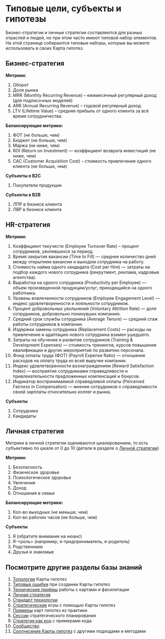 # Типовые цели, субъекты и гипотезы

Бизнес-стратегии и личные стратегии составляются для разных отраслей и людей, но при этом часто имеют типовой набор элементов. На этой странице собираются типовые наборы, которые вы можете использовать в своих Карта гипотез.

## Бизнес-стратегия

**Метрики:**
1. Оборот
1. Доля рынка
1. MRR (Monthly Recurring Revenue) – ежемесячный регулярный доход (для подписочных моделей)
1. ARR (Annual Recurring Revenue) – годовой регулярный доход.
1. LTV (Lifetime Value) – средняя прибыль от одного клиента за всё время сотрудничества.

**Балансирующие метрики:**
1. ФОТ (не больше, чем)
1. Бюджет (не больше, чем)
1. Маржа (не ниже, чем)
1. ROI (Return on Investment) — коэффициент возврата инвестиций (не ниже, чем)
2. CAC (Customer Acquisition Cost) – стоимость привлечения одного клиента (не больше, чем)

**Субъекты в B2C**
1. Покупатели продукции
   
**Субъекты в B2B**
1. ЛПР в бизнесе клиента
1. ЛВР в бизнесе клиента

## HR-стратегия

**Метрики:**
1. Коэффициент текучести (Employee Turnover Rate) – процент сотрудников, уволившихся за период.
1. Время закрытия вакансии (Time to Fill) — среднее количество дней между открытием вакансии и выходом сотрудника на работу.
1. Стоимость найма одного кандидата (Cost per Hire) — затраты на подбор каждого нового сотрудника (рекрутмент, реклама, кадровые агентства).
1. Выработка на одного сотрудника (Productivity per Employee) — объем произведенной продукции/услуг, приходящийся на одного работника.
1. Уровень вовлеченности сотрудников (Employee Engagement Level) — индекс удовлетворенности и лояльности сотрудников.
1. Процент добровольных увольнений (Voluntary Attrition Rate) — доля сотрудников, добровольно покинувших компанию.
1. Средний срок службы сотрудника (Average Tenure) — средний стаж работы сотрудников в компании.
1. Издержки замены сотрудника (Replacement Costs) — расходы на привлечение и адаптацию нового сотрудника взамен ушедшего.
1. Затраты на обучение и развитие сотрудников (Training & Development Expenses) — стоимость тренингов, курсов повышения квалификации и других мероприятий по развитию персонала.
1. Фонд оплаты труда (ФОТ) (Payroll Expense Ratio) — отношение расходов на оплату труда ко всей выручке компании.
1. Индекс удовлетворенности вознаграждением (Reward Satisfaction Index) — восприятие сотрудниками справедливости и привлекательности предложенных компенсаций и бонусов.
1. Индикатор воспринимаемой справедливой оплаты (Perceived Fairness in Compensation) — мнение сотрудников о справедливости своей зарплаты относительно коллег и рынка.

**Субъекты**
1. Сотрудники
1. Кандидаты

## Личная стратегия

Метрики в личной стратегии оцениваются шкалированием, то есть субъективно по шкале от 0 до 10 (детали в разделе о [Личной стратегии](personalstrategy.md))

**Метрики:**
1. Безопасность
1. Физическое здоровье
1. Психологическое здоровье
1. Увлечения
1. Доход
1. Отношения в семье

**Балансирующие метрики:**
1. Кол-во выходных (не меньше, чем)
1. Кол-во рабочих часов (не больше, чем)

**Субъекты**
1. Я (обратите внимание на нюанс)
1. Я-<роль> (например, я-предприниматель, я-родитель)
1. Родственники
1. Друзья и знакомые

## Посмотрите другие разделы базы знаний
1. [Топологии](topology.md) Карты гипотез
1. [Типовые ошибки](troubleshooting.md) при создании Карты гипотез
1. [Технические приёмы](techniques.md) работы с картами и фасилитации
1. [Личная стратегия](personalstrategy.md)
1. [Стандарт технологии](standard.md)
1. [Стратегические](strategicgames.md) игры с помощью Карты гипотез
1. [Примеры](examples.md) карт гипотез из практики
1. [Сессии](stratsession.md) стратегического планирования
1. [Стратегия как код](strategyascode.md) с примерами кода
1. [Сообщество](typicalelements.md)
1. [Соотнесение Карты гипотез](methodologylinks.md) с другими подходами и методами
